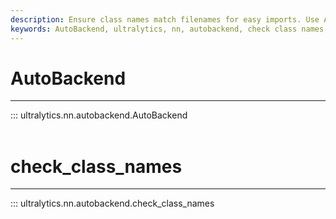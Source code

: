 ```yaml
---
description: Ensure class names match filenames for easy imports. Use AutoBackend to automatically rename and refactor model files.
keywords: AutoBackend, ultralytics, nn, autobackend, check class names, neural network
---
```


# AutoBackend
---
::: ultralytics.nn.autobackend.AutoBackend
<br><br>

# check_class_names
---
::: ultralytics.nn.autobackend.check_class_names
<br><br>
